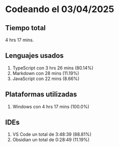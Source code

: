 # Codeando el 03/04/2025

## Tiempo total
4 hrs 17 mins.

## Lenguajes usados
1. TypeScript con 3 hrs 26 mins (80.14%)
1. Markdown con 28 mins (11.19%)
1. JavaScript con 22 mins (8.66%)

## Plataformas utilizadas
1. Windows con 4 hrs 17 mins (100.0%)

## IDEs
1. VS Code un total de 3:48:39 (88.81%)
1. Obsidian un total de 0:28:49 (11.19%)
